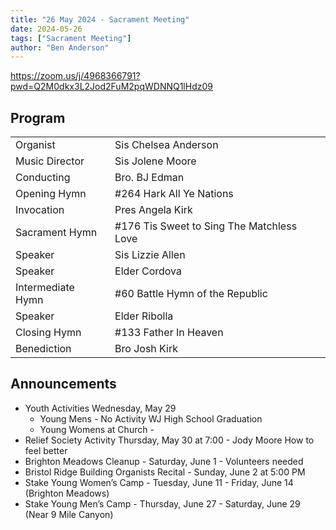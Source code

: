 ```yaml
---
title: "26 May 2024 - Sacrament Meeting"
date: 2024-05-26
tags: ["Sacrament Meeting"]
author: "Ben Anderson"
---
```


<https://zoom.us/j/4968366791?pwd=Q2M0dkx3L2Jod2FuM2pqWDNNQ1lHdz09>

## Program

|                   |                                           |
| ----------------- | ----------------------------------------- |
| Organist          | Sis Chelsea Anderson                      |
| Music Director    | Sis Jolene Moore                          |
| Conducting        | Bro. BJ Edman                             |
| Opening Hymn      | #264 Hark All Ye Nations                  |
| Invocation        | Pres Angela Kirk                          |
| Sacrament Hymn    | #176 Tis Sweet to Sing The Matchless Love |
| Speaker           | Sis Lizzie Allen                          |
| Speaker           | Elder Cordova                             |
| Intermediate Hymn | #60 Battle Hymn of the Republic           |
| Speaker           | Elder Ribolla                             |
| Closing Hymn      | #133 Father In Heaven                     |
| Benediction       | Bro Josh Kirk                             |

## Announcements

- Youth Activities Wednesday, May 29
  - Young Mens - No Activity WJ High School Graduation
  - Young Womens at Church -
- Relief Society Activity Thursday, May 30  at 7:00 - Jody Moore How to feel better
- Brighton Meadows Cleanup - Saturday, June 1 - Volunteers needed
- Bristol Ridge Building Organists Recital - Sunday, June 2 at 5:00 PM
- Stake Young Women’s Camp - Tuesday, June 11 - Friday, June 14 (Brighton Meadows)
- Stake Young Men’s Camp - Thursday, June 27 - Saturday, June 29 (Near 9 Mile Canyon)